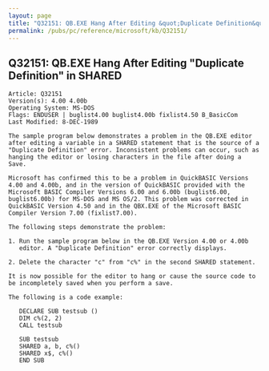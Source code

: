 ```yaml
---
layout: page
title: "Q32151: QB.EXE Hang After Editing &quot;Duplicate Definition&quot; in SHARED"
permalink: /pubs/pc/reference/microsoft/kb/Q32151/
---
```


## Q32151: QB.EXE Hang After Editing &quot;Duplicate Definition&quot; in SHARED

	Article: Q32151
	Version(s): 4.00 4.00b
	Operating System: MS-DOS
	Flags: ENDUSER | buglist4.00 buglist4.00b fixlist4.50 B_BasicCom
	Last Modified: 8-DEC-1989
	
	The sample program below demonstrates a problem in the QB.EXE editor
	after editing a variable in a SHARED statement that is the source of a
	"Duplicate Definition" error. Inconsistent problems can occur, such as
	hanging the editor or losing characters in the file after doing a
	Save.
	
	Microsoft has confirmed this to be a problem in QuickBASIC Versions
	4.00 and 4.00b, and in the version of QuickBASIC provided with the
	Microsoft BASIC Compiler Versions 6.00 and 6.00b (buglist6.00,
	buglist6.00b) for MS-DOS and MS OS/2. This problem was corrected in
	QuickBASIC Version 4.50 and in the QBX.EXE of the Microsoft BASIC
	Compiler Version 7.00 (fixlist7.00).
	
	The following steps demonstrate the problem:
	
	1. Run the sample program below in the QB.EXE Version 4.00 or 4.00b
	   editor. A "Duplicate Definition" error correctly displays.
	
	2. Delete the character "c" from "c%" in the second SHARED statement.
	
	It is now possible for the editor to hang or cause the source code to
	be incompletely saved when you perform a save.
	
	The following is a code example:
	
	   DECLARE SUB testsub ()
	   DIM c%(2, 2)
	   CALL testsub
	
	   SUB testsub
	   SHARED a, b, c%()
	   SHARED x$, c%()
	   END SUB
